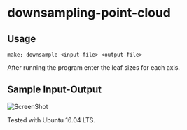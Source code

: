 # downsampling-point-cloud


## Usage

```
make; downsample <input-file> <output-file>
```
After running the program enter the leaf sizes for each axis.


## Sample Input-Output
![ScreenShot](https://raw.githubusercontent.com/ucanbizon/downsampling-point-cloud/master/sample.png)

Tested with Ubuntu 16.04 LTS.
